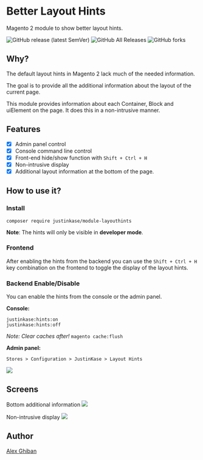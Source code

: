 # Better Layout Hints

Magento 2 module to show better layout hints.

![GitHub release (latest SemVer)](https://img.shields.io/github/v/release/drew7721/module-templatehints)
![GitHub All Releases](https://img.shields.io/github/downloads/drew7721/module-templatehints/total)
![GitHub forks](https://img.shields.io/github/forks/drew7721/module-templatehints?style=social)

## Why?
The default layout hints in Magento 2 lack much of the needed information.

The goal is to provide all the additional information about the layout of the current page. 

This module provides information about each Container, Block and uiElement on the page. It does this in a
non-intrusive manner.

## Features

 - [x] Admin panel control 
 - [x] Console command line control
 - [x] Front-end hide/show function with `Shift + Ctrl + H`
 - [x] Non-intrusive display 
 - [x] Additional layout information at the bottom of the page. 

## How to use it?

### Install

```
composer require justinkase/module-layouthints
``` 
**Note**: The hints will only be visible in **developer mode**.

### Frontend

After enabling the hints from the backend you can use the `Shift + Ctrl + H` key combination on the frontend to toggle the display of the layout hints.

### Backend Enable/Disable
You can enable the hints from the console or the admin panel.

**Console:**
```
justinkase:hints:on
justinkase:hints:off
```
*Note: Clear caches after!* `magento cache:flush` 

**Admin panel:**

`Stores > Configuration > JustinKase > Layout Hints` 

![](https://i.imgur.com/j4vgKKk.png)

## Screens
Bottom additional information
![](https://i.imgur.com/NhJhmco.png)

Non-intrusive display
![](https://i.imgur.com/BxpJZ1C.png)

## Author
[Alex Ghiban](mailto:drew7721@gmail.com)

